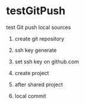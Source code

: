 testGitPush
===========

test Git push local sources


1. create git repository
2. ssh key generate
3. set ssh key on github.com 

4. create project 
5. after shared project
6. local commit  

